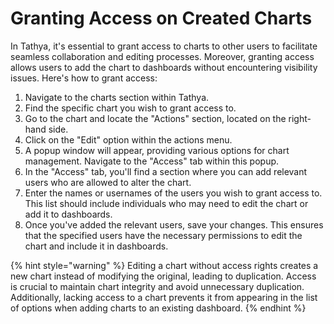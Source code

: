 # Granting Access on Created Charts

In Tathya, it's essential to grant access to charts to other users to facilitate seamless collaboration and editing processes. Moreover, granting access allows users to add the chart to dashboards without encountering visibility issues. Here's how to grant access:

1. Navigate to the charts section within Tathya.
2. Find the specific chart you wish to grant access to.
3. Go to the chart and locate the "Actions" section, located on the right-hand side.
4. Click on the "Edit" option within the actions menu.
5. A popup window will appear, providing various options for chart management. Navigate to the "Access" tab within this popup.
6. In the "Access" tab, you'll find a section where you can add relevant users who are allowed to alter the chart.
7. Enter the names or usernames of the users you wish to grant access to. This list should include individuals who may need to edit the chart or add it to dashboards.
8. Once you've added the relevant users, save your changes. This ensures that the specified users have the necessary permissions to edit the chart and include it in dashboards.

{% hint style="warning" %}
Editing a chart without access rights creates a new chart instead of modifying the original, leading to duplication. Access is crucial to maintain chart integrity and avoid unnecessary duplication.
Additionally, lacking access to a chart prevents it from appearing in the list of options when adding charts to an existing dashboard.
{% endhint %}

